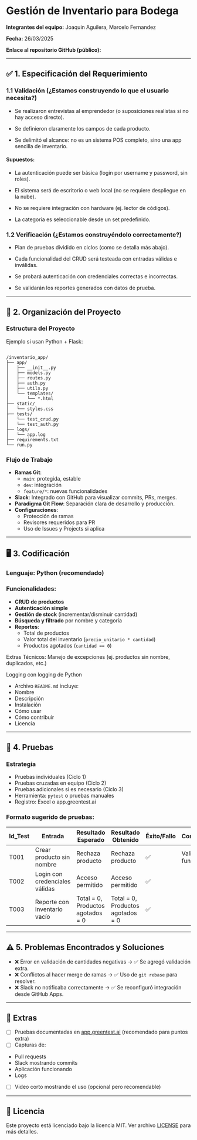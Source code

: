# Gestión de Inventario para Bodega

**Integrantes del equipo:** Joaquin Aguilera, Marcelo Fernandez

**Fecha:** 26/03/2025

**Enlace al repositorio GitHub (público):**

---

## ✅ 1. Especificación del Requerimiento
### 1.1 Validación (¿Estamos construyendo lo que el usuario necesita?)
- Se realizaron entrevistas al emprendedor (o suposiciones realistas si no hay acceso directo).

- Se definieron claramente los campos de cada producto.

- Se delimitó el alcance: no es un sistema POS completo, sino una app sencilla de inventario.

#### Supuestos:

- La autenticación puede ser básica (login por username y password, sin roles).

- El sistema será de escritorio o web local (no se requiere despliegue en la nube).

- No se requiere integración con hardware (ej. lector de códigos).

- La categoría es seleccionable desde un set predefinido.

### 1.2 Verificación (¿Estamos construyéndolo correctamente?)
- Plan de pruebas dividido en ciclos (como se detalla más abajo).

- Cada funcionalidad del CRUD será testeada con entradas válidas e inválidas.

- Se probará autenticación con credenciales correctas e incorrectas.

- Se validarán los reportes generados con datos de prueba.

---

## 🧠 2. Organización del Proyecto
### Estructura del Proyecto
Ejemplo si usan Python + Flask:

```arduino

/inventario_app/
├── app/
│   ├── __init__.py
│   ├── models.py
│   ├── routes.py
│   ├── auth.py
│   ├── utils.py
│   └── templates/
│       └── *.html
├── static/
│   └── styles.css
├── tests/
│   └── test_crud.py
│   └── test_auth.py
├── logs/
│   └── app.log
├── requirements.txt
└── run.py
```
### Flujo de Trabajo

- **Ramas Git**:
  - `main`: protegida, estable
  - `dev`: integración
  - `feature/*`: nuevas funcionalidades
- **Slack**: Integrado con GitHub para visualizar commits, PRs, merges.
- **Paradigma Git Flow**: Separación clara de desarrollo y producción.
- **Configuraciones**:
  - Protección de ramas
  - Revisores requeridos para PR
  - Uso de Issues y Projects si aplica

---

## 🖥️ 3. Codificación

### Lenguaje: Python (recomendado)

### Funcionalidades:

- **CRUD de productos**
- **Autenticación simple**
- **Gestión de stock** (incrementar/disminuir cantidad)
- **Búsqueda y filtrado** por nombre y categoría
- **Reportes**:
  - Total de productos
  - Valor total del inventario (`precio_unitario * cantidad`)
  - Productos agotados (`cantidad == 0`)

Extras Técnicos:
Manejo de excepciones (ej. productos sin nombre, duplicados, etc.)

Logging con logging de Python

- Archivo `README.md` incluye:
- Nombre
- Descripción
- Instalación
- Cómo usar
- Cómo contribuir
- Licencia

---

## 🧪 4. Pruebas

### Estrategia

- Pruebas individuales (Ciclo 1)
- Pruebas cruzadas en equipo (Ciclo 2)
- Pruebas adicionales si es necesario (Ciclo 3)
- Herramienta: `pytest` o pruebas manuales
- Registro: Excel o app.greentest.ai

### Formato sugerido de pruebas:

| Id_Test | Entrada                         | Resultado Esperado               | Resultado Obtenido         | Éxito/Fallo | Comentario              |
|---------|----------------------------------|----------------------------------|-----------------------------|--------------|--------------------------|
| T001    | Crear producto sin nombre        | Rechaza producto                 | Rechaza producto            | ✅            | Validación funciona       |
| T002    | Login con credenciales válidas   | Acceso permitido                 | Acceso permitido            | ✅            |                          |
| T003    | Reporte con inventario vacío     | Total = 0, Productos agotados = 0| Total = 0, Productos agotados = 0 | ✅      |                          |

---

## ⚠️ 5. Problemas Encontrados y Soluciones

- ❌ Error en validación de cantidades negativas → ✅ Se agregó validación extra.
- ❌ Conflictos al hacer merge de ramas → ✅ Uso de `git rebase` para resolver.
- ❌ Slack no notificaba correctamente → ✅ Se reconfiguró integración desde GitHub Apps.

---

## 📎 Extras

- [ ] Pruebas documentadas en [app.greentest.ai](https://app.greentest.ai) (recomendado para puntos extra)
- [ ] Capturas de:
- Pull requests
- Slack mostrando commits
- Aplicación funcionando
- Logs
- [ ] Video corto mostrando el uso (opcional pero recomendable)

---

## 📌 Licencia

Este proyecto está licenciado bajo la licencia MIT. Ver archivo [LICENSE](LICENSE) para más detalles.
